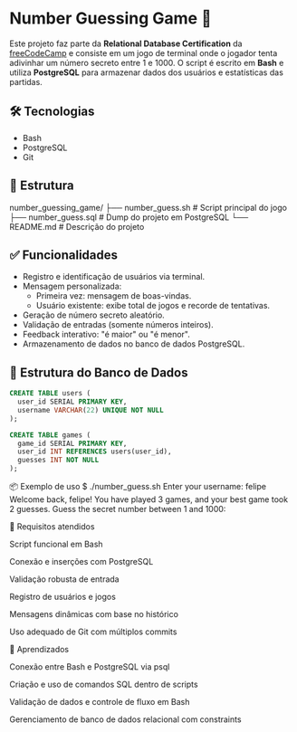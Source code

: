 # Number Guessing Game 🎯

Este projeto faz parte da **Relational Database Certification** da [freeCodeCamp](https://www.freecodecamp.org/) e consiste em um jogo de terminal onde o jogador tenta adivinhar um número secreto entre 1 e 1000. O script é escrito em **Bash** e utiliza **PostgreSQL** para armazenar dados dos usuários e estatísticas das partidas.

## 🛠 Tecnologias

- Bash
- PostgreSQL
- Git

## 📁 Estrutura
number_guessing_game/
├── number_guess.sh # Script principal do jogo
├── number_guess.sql # Dump do projeto em PostgreSQL
└── README.md # Descrição do projeto

## ✅ Funcionalidades

- Registro e identificação de usuários via terminal.
- Mensagem personalizada:
  - Primeira vez: mensagem de boas-vindas.
  - Usuário existente: exibe total de jogos e recorde de tentativas.
- Geração de número secreto aleatório.
- Validação de entradas (somente números inteiros).
- Feedback interativo: "é maior" ou "é menor".
- Armazenamento de dados no banco de dados PostgreSQL.

## 🧾 Estrutura do Banco de Dados

```sql
CREATE TABLE users (
  user_id SERIAL PRIMARY KEY,
  username VARCHAR(22) UNIQUE NOT NULL
);

CREATE TABLE games (
  game_id SERIAL PRIMARY KEY,
  user_id INT REFERENCES users(user_id),
  guesses INT NOT NULL
);
```
📦 Exemplo de uso
$ ./number_guess.sh
Enter your username:
felipe
Welcome back, felipe! You have played 3 games, and your best game took 2 guesses.
Guess the secret number between 1 and 1000:

📌 Requisitos atendidos

 Script funcional em Bash

 Conexão e inserções com PostgreSQL

 Validação robusta de entrada

 Registro de usuários e jogos

 Mensagens dinâmicas com base no histórico

 Uso adequado de Git com múltiplos commits

🧠 Aprendizados

  Conexão entre Bash e PostgreSQL via psql

  Criação e uso de comandos SQL dentro de scripts

  Validação de dados e controle de fluxo em Bash

  Gerenciamento de banco de dados relacional com constraints


